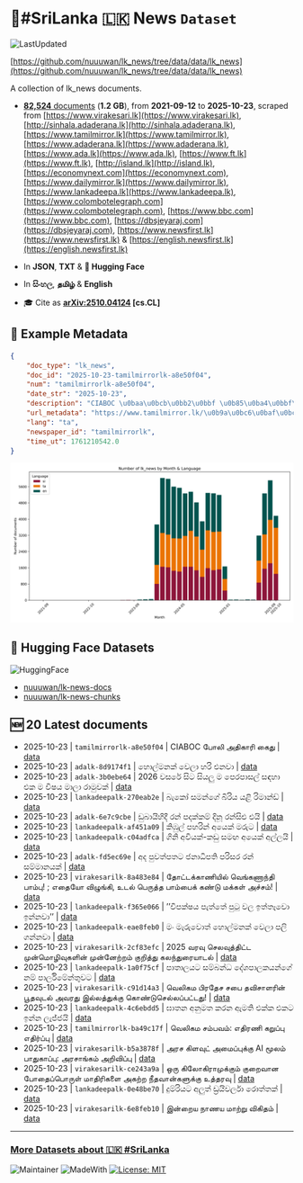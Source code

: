 # 📄#SriLanka 🇱🇰 News `Dataset`

![LastUpdated](https://img.shields.io/badge/last_updated-2025--10--23_14:47:40-green)

[https://github.com/nuuuwan/lk_news/tree/data/data/lk_news](https://github.com/nuuuwan/lk_news/tree/data/data/lk_news)

A collection of lk_news documents.

- [**82,524** documents](https://github.com/nuuuwan/lk_news/tree/data/data/lk_news) (**1.2 GB**), from **2021-09-12** to **2025-10-23**, scraped from [https://www.virakesari.lk](https://www.virakesari.lk), [http://sinhala.adaderana.lk](http://sinhala.adaderana.lk), [https://www.tamilmirror.lk](https://www.tamilmirror.lk), [https://www.adaderana.lk](https://www.adaderana.lk), [https://www.ada.lk](https://www.ada.lk), [https://www.ft.lk](https://www.ft.lk), [http://island.lk](http://island.lk), [https://economynext.com](https://economynext.com), [https://www.dailymirror.lk](https://www.dailymirror.lk), [https://www.lankadeepa.lk](https://www.lankadeepa.lk), [https://www.colombotelegraph.com](https://www.colombotelegraph.com), [https://www.bbc.com](https://www.bbc.com), [https://dbsjeyaraj.com](https://dbsjeyaraj.com), [https://www.newsfirst.lk](https://www.newsfirst.lk) & [https://english.newsfirst.lk](https://english.newsfirst.lk)

- In **JSON**, **TXT** & **🤗 Hugging Face**

- In **සිංහල**, **தமிழ்** & **English**

- 🎓 Cite as **[arXiv:2510.04124](https://arxiv.org/abs/2510.04124) [cs.CL]**

## 📝 Example Metadata

```json
{
    "doc_type": "lk_news",
    "doc_id": "2025-10-23-tamilmirrorlk-a8e50f04",
    "num": "tamilmirrorlk-a8e50f04",
    "date_str": "2025-10-23",
    "description": "CIABOC \u0baa\u0bcb\u0bb2\u0bbf \u0b85\u0ba4\u0bbf\u0b95\u0bbe\u0bb0\u0bbf \u0b95\u0bc8\u0ba4\u0bc1",
    "url_metadata": "https://www.tamilmirror.lk/\u0b9a\u0bc6\u0baf\u0bcd\u0ba4\u0bbf\u0b95\u0bb3\u0bcd/CIABOC-\u0baa\u0bcb\u0bb2\u0bbf-\u0b85\u0ba4\u0bbf\u0b95\u0bbe\u0bb0\u0bbf-\u0b95\u0bc8\u0ba4\u0bc1/175-366724",
    "lang": "ta",
    "newspaper_id": "tamilmirrorlk",
    "time_ut": 1761210542.0
}
```

![Chart](https://raw.githubusercontent.com/nuuuwan/lk_news/refs/heads/data/data/lk_news/docs_by_month_and_lang.png)

## 🤗 Hugging Face Datasets

![HuggingFace](https://img.shields.io/badge/-HuggingFace-FDEE21?style=for-the-badge&logo=HuggingFace)

- [nuuuwan/lk-news-docs](https://huggingface.co/datasets/nuuuwan/lk-news-docs)
- [nuuuwan/lk-news-chunks](https://huggingface.co/datasets/nuuuwan/lk-news-chunks)

## 🆕 20 Latest documents

- 2025-10-23 | `tamilmirrorlk-a8e50f04` | CIABOC போலி அதிகாரி கைது | [data](https://github.com/nuuuwan/lk_news/tree/data/data/lk_news/2020s/2025/2025-10-23-tamilmirrorlk-a8e50f04)
- 2025-10-23 | `adalk-8d9174f1` | හොල්මනක් වෙලා හරි එනවා | [data](https://github.com/nuuuwan/lk_news/tree/data/data/lk_news/2020s/2025/2025-10-23-adalk-8d9174f1)
- 2025-10-23 | `adalk-3b0ebe64` | 2026 වසරේ සිට සියලු ම පෙරපාසල් සඳහා එක ම විෂය මාලා රාමුවක් | [data](https://github.com/nuuuwan/lk_news/tree/data/data/lk_news/2020s/2025/2025-10-23-adalk-3b0ebe64)
- 2025-10-23 | `lankadeepalk-270eab2e` | බැකෝ සමන්ගේ බිරිය යළි රිමාන්ඩ් | [data](https://github.com/nuuuwan/lk_news/tree/data/data/lk_news/2020s/2025/2025-10-23-lankadeepalk-270eab2e)
- 2025-10-23 | `adalk-6e7c9cbe` | ඩුබායිහිදී රන් පදක්කම් දිනූ රන්සිළු එයි | [data](https://github.com/nuuuwan/lk_news/tree/data/data/lk_news/2020s/2025/2025-10-23-adalk-6e7c9cbe)
- 2025-10-23 | `lankadeepalk-af451a09` | කිඹුල් පහරින් අයෙක් මරුට | [data](https://github.com/nuuuwan/lk_news/tree/data/data/lk_news/2020s/2025/2025-10-23-lankadeepalk-af451a09)
- 2025-10-23 | `lankadeepalk-c04adfca` | ගිනි අවියක්-කඩු සමඟ අයෙක් අල්ලයි | [data](https://github.com/nuuuwan/lk_news/tree/data/data/lk_news/2020s/2025/2025-10-23-lankadeepalk-c04adfca)
- 2025-10-23 | `adalk-fd5ec69e` | අද පුවත්පතට ජනාධිපති පරිසර රන් සම්මානයක් | [data](https://github.com/nuuuwan/lk_news/tree/data/data/lk_news/2020s/2025/2025-10-23-adalk-fd5ec69e)
- 2025-10-23 | `virakesarilk-8a483e84` | தோட்டக்காணியில் வெங்கணாந்தி பாம்பு! ; எதையோ விழுங்கி, உடல் பெருத்த பாம்பைக் கண்டு மக்கள் அச்சம்! | [data](https://github.com/nuuuwan/lk_news/tree/data/data/lk_news/2020s/2025/2025-10-23-virakesarilk-8a483e84)
- 2025-10-23 | `lankadeepalk-f365e066` | ’’විපක්ෂය පැත්තේ පුටු වල ඉත්තෑවො ඉන්නවා’’ | [data](https://github.com/nuuuwan/lk_news/tree/data/data/lk_news/2020s/2025/2025-10-23-lankadeepalk-f365e066)
- 2025-10-23 | `lankadeepalk-eae8feb0` | මං මැරුවොත් හොල්මනක් වෙලා පලි ගන්නවා | [data](https://github.com/nuuuwan/lk_news/tree/data/data/lk_news/2020s/2025/2025-10-23-lankadeepalk-eae8feb0)
- 2025-10-23 | `virakesarilk-2cf83efc` | 2025 வரவு செலவுத்திட்ட முன்மொழிவுகளின் முன்னேற்றம் குறித்து கலந்துரையாடல் | [data](https://github.com/nuuuwan/lk_news/tree/data/data/lk_news/2020s/2025/2025-10-23-virakesarilk-2cf83efc)
- 2025-10-23 | `lankadeepalk-1a0f75cf` | පාතාලයට සම්බන්ධ දේශපාලකයන්ගේ නම් පාර්ලිමේන්තුවට | [data](https://github.com/nuuuwan/lk_news/tree/data/data/lk_news/2020s/2025/2025-10-23-lankadeepalk-1a0f75cf)
- 2025-10-23 | `virakesarilk-c91d14a3` | வெலிகம பிரதேச சபை தவிசாளரின் பூதவுடல் அவரது இல்லத்துக்கு கொண்டுசெல்லப்பட்டது! | [data](https://github.com/nuuuwan/lk_news/tree/data/data/lk_news/2020s/2025/2025-10-23-virakesarilk-c91d14a3)
- 2025-10-23 | `lankadeepalk-4c6ebdd5` | ඝාතන අනුමත කරන ඇමති එක්ක එකට ඉන්න ලැජ්ජයි | [data](https://github.com/nuuuwan/lk_news/tree/data/data/lk_news/2020s/2025/2025-10-23-lankadeepalk-4c6ebdd5)
- 2025-10-23 | `tamilmirrorlk-ba49c17f` | வெலிகம சம்பவம்: எதிரணி கறுப்பு எதிர்ப்பு | [data](https://github.com/nuuuwan/lk_news/tree/data/data/lk_news/2020s/2025/2025-10-23-tamilmirrorlk-ba49c17f)
- 2025-10-23 | `virakesarilk-b5a3878f` | அரச கிளவுட் அமைப்புக்கு AI மூலம் பாதுகாப்பு: அரசாங்கம் அறிவிப்பு | [data](https://github.com/nuuuwan/lk_news/tree/data/data/lk_news/2020s/2025/2025-10-23-virakesarilk-b5a3878f)
- 2025-10-23 | `virakesarilk-ce243a9a` | ஒரு கிலோகிராமுக்கும் குறைவான போதைப்பொருள் மாதிரிகளை அகற்ற நீதவான்களுக்கு உத்தரவு | [data](https://github.com/nuuuwan/lk_news/tree/data/data/lk_news/2020s/2025/2025-10-23-virakesarilk-ce243a9a)
- 2025-10-23 | `lankadeepalk-0e48be70` | දුම්රියට අලුත් ඩ්‍රයිවර්ලා රොත්තක් | [data](https://github.com/nuuuwan/lk_news/tree/data/data/lk_news/2020s/2025/2025-10-23-lankadeepalk-0e48be70)
- 2025-10-23 | `virakesarilk-6e8feb10` | இன்றைய நாணய மாற்று விகிதம் | [data](https://github.com/nuuuwan/lk_news/tree/data/data/lk_news/2020s/2025/2025-10-23-virakesarilk-6e8feb10)

---

### [More Datasets about 🇱🇰 #SriLanka](https://github.com/nuuuwan/lk_datasets)

![Maintainer](https://img.shields.io/badge/maintainer-nuuuwan-red)
![MadeWith](https://img.shields.io/badge/made_with-python-blue)
[![License: MIT](https://img.shields.io/badge/License-MIT-yellow.svg)](https://opensource.org/licenses/MIT)
